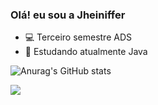 ### Olá! eu sou a Jheiniffer
- 💻 Terceiro semestre ADS
- 🌱 Estudando atualmente Java

![Anurag's GitHub stats](https://github-readme-stats.vercel.app/api?username=jheiniffer&show_icons=true&theme=synthwave)

  <a href="https://instagram.com/jheiniffer_" target="_blank"><img src="https://img.shields.io/badge/-Instagram-%23E4405F?style=for-the-badge&logo=instagram&logoColor=white" target="_blank"></a>
  
  
